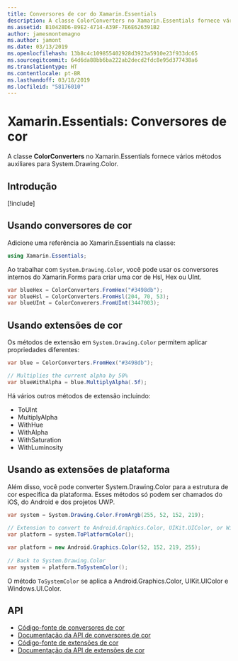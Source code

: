 ```yaml
---
title: Conversores de cor do Xamarin.Essentials
description: A classe ColorConverters no Xamarin.Essentials fornece vários métodos auxiliares e métodos de extensão para trabalhar com System.Drawing.Color.
ms.assetid: B10428D6-89E2-4714-A39F-7E6E626391B2
author: jamesmontemagno
ms.author: jamont
ms.date: 03/13/2019
ms.openlocfilehash: 13b8c4c109855402928d3923a5910e23f933dc65
ms.sourcegitcommit: 64d6da88bb6ba222ab2decd2fdc8e95d377438a6
ms.translationtype: HT
ms.contentlocale: pt-BR
ms.lasthandoff: 03/18/2019
ms.locfileid: "58176010"
---
```

# <a name="xamarinessentials-color-converters"></a>Xamarin.Essentials: Conversores de cor

A classe **ColorConverters** no Xamarin.Essentials fornece vários métodos auxiliares para System.Drawing.Color.

## <a name="get-started"></a>Introdução

[!include[](~/essentials/includes/get-started.md)]

## <a name="using-color-converters"></a>Usando conversores de cor

Adicione uma referência ao Xamarin.Essentials na classe:

```csharp
using Xamarin.Essentials;
```

Ao trabalhar com `System.Drawing.Color`, você pode usar os conversores internos do Xamarin.Forms para criar uma cor de Hsl, Hex ou UInt.

```csharp
var blueHex = ColorConverters.FromHex("#3498db");
var blueHsl = ColorConverters.FromHsl(204, 70, 53);
var blueUInt = ColorConverers.FromUInt(3447003);
```

## <a name="using-color-extensions"></a>Usando extensões de cor

Os métodos de extensão em `System.Drawing.Color` permitem aplicar propriedades diferentes:

```csharp
var blue = ColorConverters.FromHex("#3498db");

// Multiplies the current alpha by 50%
var blueWithAlpha = blue.MultiplyAlpha(.5f);
```

Há vários outros métodos de extensão incluindo:

* ToUInt
* MultiplyAlpha
* WithHue
* WithAlpha
* WithSaturation
* WithLuminosity


## <a name="using-platform-extensions"></a>Usando as extensões de plataforma

Além disso, você pode converter System.Drawing.Color para a estrutura de cor específica da plataforma. Esses métodos só podem ser chamados do iOS, do Android e dos projetos UWP.

```csharp
var system = System.Drawing.Color.FromArgb(255, 52, 152, 219);
 
// Extension to convert to Android.Graphics.Color, UIKit.UIColor, or Windows.UI.Color
var platform = system.ToPlatformColor();
```


```csharp
var platform = new Android.Graphics.Color(52, 152, 219, 255);
 
// Back to System.Drawing.Color
var system = platform.ToSystemColor();
```

O método `ToSystemColor` se aplica a Android.Graphics.Color, UIKit.UIColor e Windows.UI.Color.


## <a name="api"></a>API

- [Código-fonte de conversores de cor](https://github.com/xamarin/Essentials/tree/master/Xamarin.Essentials/Types/ColorConverters.shared.cs)
- [Documentação da API de conversores de cor](xref:Xamarin.Essentials.ColorConverters)
- [Código-fonte de extensões de cor](https://github.com/xamarin/Essentials/tree/master/Xamarin.Essentials/Types/ColorConverters.shared.cs)
- [Documentação da API de extensões de cor](xref:Xamarin.Essentials.ColorExtensions)
